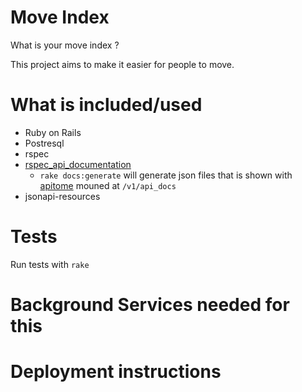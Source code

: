 # Move Index

What is your move index ?

This project aims to make it easier for people to move.

# What is included/used

* Ruby on Rails
* Postresql
* rspec
* [rspec_api_documentation](https://github.com/zipmark/rspec_api_documentation)
  * `rake docs:generate` will generate json files that is shown with
  [apitome](https://github.com/jejacks0n/apitome) mouned at `/v1/api_docs`
* jsonapi-resources


# Tests

Run tests with `rake`

# Background Services needed for this


# Deployment instructions
